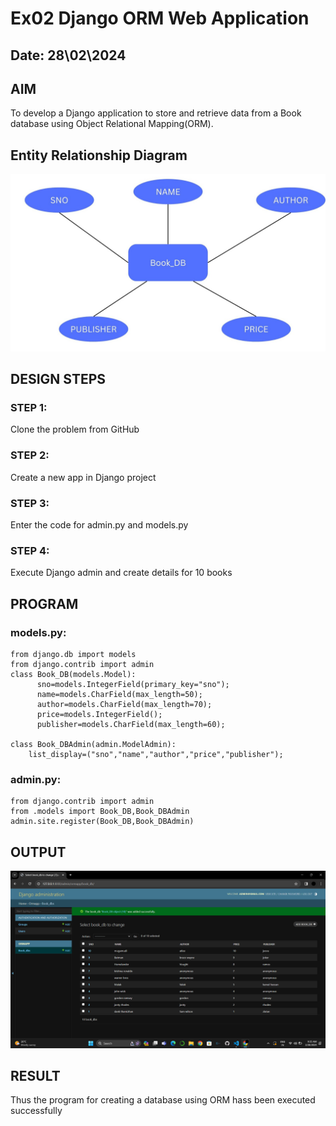 # Ex02 Django ORM Web Application
## Date: 28\02\2024

## AIM
To develop a Django application to store and retrieve data from a Book database using Object Relational Mapping(ORM).

## Entity Relationship Diagram
![alt text](<entity relationship-1.jpeg>)

## DESIGN STEPS

### STEP 1:
Clone the problem from GitHub

### STEP 2:
Create a new app in Django project

### STEP 3:
Enter the code for admin.py and models.py

### STEP 4:
Execute Django admin and create details for 10 books

## PROGRAM

### models.py:
```
from django.db import models
from django.contrib import admin
class Book_DB(models.Model):
      sno=models.IntegerField(primary_key="sno");
      name=models.CharField(max_length=50);
      author=models.CharField(max_length=70);
      price=models.IntegerField();
      publisher=models.CharField(max_length=60);

class Book_DBAdmin(admin.ModelAdmin):
    list_display=("sno","name","author","price","publisher");
```
 ### admin.py:
 ```
 from django.contrib import admin
 from .models import Book_DB,Book_DBAdmin
 admin.site.register(Book_DB,Book_DBAdmin)
```

## OUTPUT
![output](<Screenshot (1)-1.png>)



## RESULT
Thus the program for creating a database using ORM hass been executed successfully
